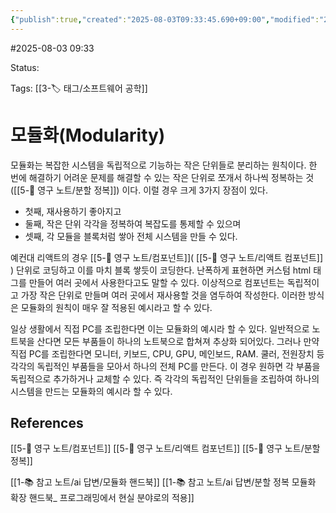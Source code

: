 ```yaml
---
{"publish":true,"created":"2025-08-03T09:33:45.690+09:00","modified":"2025-08-03T09:41:11.812+09:00","cssclasses":""}
---
```


#2025-08-03 09:33

Status: 

Tags: [[3-🏷️ 태그/소프트웨어 공학]]

# 모듈화(Modularity)

모듈화는 복잡한 시스템을 독립적으로 기능하는 작은 단위들로 분리하는 원칙이다. 
한 번에 해결하기 어려운 문제를 해결할 수 있는 작은 단위로 쪼개서 하나씩 정복하는 것 ([[5-💎 영구 노트/분할 정복]]) 이다. 
이럴 경우 크게 3가지 장점이 있다.

- 첫째, 재사용하기 좋아지고 
- 둘째, 작은 단위 각각을 정복하여 복잡도를 통제할 수 있으며 
- 셋째, 각 모듈을 블록처럼 쌓아 전체 시스템을 만들 수 있다.

예컨대 리액트의 경우 [[5-💎 영구 노트/컴포넌트]]( [[5-💎 영구 노트/리액트 컴포넌트]] ) 단위로 코딩하고 이를 마치 블록 쌓듯이 코딩한다. 난폭하게 표현하면 커스텀 html 태그를 만들어 여러 곳에서 사용한다고도 말할 수 있다. 이상적으로 컴포넌트는 독립적이고 가장 작은 단위로 만들며 여러 곳에서 재사용할 것을 염두하여 작성한다. 이러한 방식은 모듈화의 원칙이 매우 잘 적용된 예시라고 할 수 있다.

일상 생활에서 직접 PC를 조립한다면 이는 모듈화의 예시라 할 수 있다. 일반적으로 노트북을 산다면 모든 부품들이 하나의 노트북으로 합쳐져 추상화 되어있다. 그러나 만약 직접 PC를 조립한다면 모니터, 키보드, CPU, GPU, 메인보드, RAM. 쿨러, 전원장치 등 각각의 독립적인 부품들을 모아서 하나의 전체 PC를 만든다. 이 경우 원하면 각 부품을 독립적으로 추가하거나 교체할 수 있다. 즉 각각의 독립적인 단위들을 조립하여 하나의 시스템을 만드는 모듈화의 예시라 할 수 있다.
## References
[[5-💎 영구 노트/컴포넌트]]
[[5-💎 영구 노트/리액트 컴포넌트]]
[[5-💎 영구 노트/분할 정복]]

[[1-📚 참고 노트/ai 답변/모듈화 핸드북]]
[[1-📚 참고 노트/ai 답변/분할 정복 모듈화 확장 핸드북_ 프로그래밍에서 현실 분야로의 적용]]